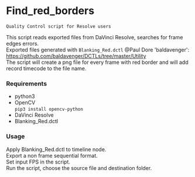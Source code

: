
# Find_red_borders
`Quality Control script for Resolve users`

This script reads exported files from DaVinci Resolve, searches for frame edges errors.  
Exported files generated with `Blanking_Red.dctl`
@Paul Dore 'baldavenger': https://github.com/baldavenger/DCTLs/tree/master/Utility  
The script will create a png file for every frame with red border and will add record timecode to the file name.
### Requirements
* python3
* OpenCV  
`pip3 install opencv-python`
* DaVinci Resolve
* Blanking_Red.dctl

### Usage
Apply Blanking_Red.dctl to timeline node.  
Export a non frame sequential format.  
Set input FPS in the script.  
Run the script, choose the source file and destination folder.
